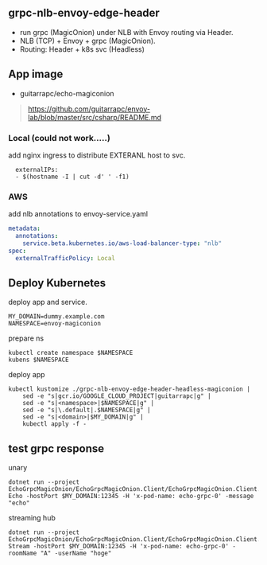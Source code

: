 ## grpc-nlb-envoy-edge-header

* run grpc (MagicOnion) under NLB with Envoy routing via Header.
* NLB (TCP) + Envoy + grpc (MagicOnion).
* Routing: Header + k8s svc (Headless)

## App image

* guitarrapc/echo-magiconion

> https://github.com/guitarrapc/envoy-lab/blob/master/src/csharp/README.md


### Local (could not work.....)

add nginx ingress to distribute EXTERANL host to svc.

```shell
  externalIPs:
  - $(hostname -I | cut -d' ' -f1)
```

### AWS

add nlb annotations to envoy-service.yaml

```yaml
metadata:
  annotations:
    service.beta.kubernetes.io/aws-load-balancer-type: "nlb"
spec:
  externalTrafficPolicy: Local
```

## Deploy Kubernetes

deploy app and service.

```shell
MY_DOMAIN=dummy.example.com
NAMESPACE=envoy-magiconion
```

prepare ns

```shell
kubectl create namespace $NAMESPACE
kubens $NAMESPACE
```

deploy app
```shell
kubectl kustomize ./grpc-nlb-envoy-edge-header-headless-magiconion |
    sed -e "s|gcr.io/GOOGLE_CLOUD_PROJECT|guitarrapc|g" |
    sed -e "s|<namespace>|$NAMESPACE|g" |
    sed -e "s|\.default|.$NAMESPACE|g" |
    sed -e "s|<domain>|$MY_DOMAIN|g" |
    kubectl apply -f -
```

## test grpc response

unary
```shell
dotnet run --project EchoGrpcMagicOnion/EchoGrpcMagicOnion.Client/EchoGrpcMagicOnion.Client.csproj Echo -hostPort $MY_DOMAIN:12345 -H 'x-pod-name: echo-grpc-0' -message "echo"
```

streaming hub

```shell
dotnet run --project EchoGrpcMagicOnion/EchoGrpcMagicOnion.Client/EchoGrpcMagicOnion.Client.csproj Stream -hostPort $MY_DOMAIN:12345 -H 'x-pod-name: echo-grpc-0' -roomName "A" -userName "hoge"
```
